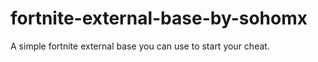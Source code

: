 # fortnite-external-base-by-sohomx
 A simple fortnite external base you can use to start your cheat.
